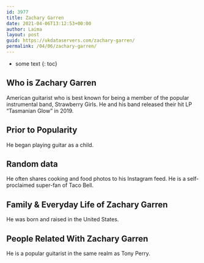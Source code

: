 ```yaml
---
id: 3977
title: Zachary Garren
date: 2021-04-06T13:12:53+00:00
author: Laima
layout: post
guid: https://ukdataservers.com/zachary-garren/
permalink: /04/06/zachary-garren/
---
```


* some text
{: toc}


## Who is Zachary Garren
                  
                  
                  
American guitarist who is best known for being a member of the popular instrumental band, Strawberry Girls. He and his band released their hit LP &#8220;Tasmanian Glow&#8221; in 2019.
                  
              
            
              
            
                
                
                
## Prior to Popularity
                  
                  
                  
He began playing guitar as a child.
                  
              
            
              
            
                
                
                
## Random data
                  
                  
                  
He often shares cooking and food photos to his Instagram feed. He is a self-proclaimed super-fan of Taco Bell.
                  
              
            
              
            
                
                
                
## Family & Everyday Life of Zachary Garren
                  
                  
                  
He was born and raised in the United States.
                  
              
            
              
            
                
                
                
## People Related With Zachary Garren
                  
                  
                  
He is a popular guitarist in the same realm as Tony Perry.
                  
              
            
              
            
                
              
            
              
              
            
            
              
            
          
          
          